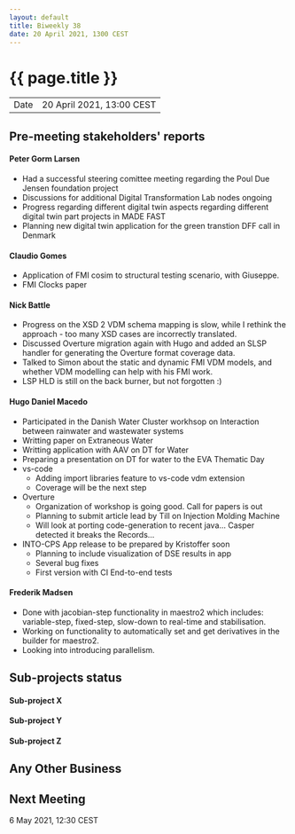```yaml
---
layout: default
title: Biweekly 38
date: 20 April 2021, 1300 CEST
---
```


<script src="https://code.jquery.com/jquery-1.11.1.min.js">
</script>
<script src="/javascripts/edit.js"></script>
<script>setEditButonNm();</script>

# {{ page.title }}

|||
|---|---|
| Date | 20 April 2021, 13:00 CEST |


## Pre-meeting stakeholders' reports

<!-- Please keep in mind that the minutes are publicly available.-->

#### Peter Gorm Larsen
* Had a successful steering comittee meeting regarding the Poul Due Jensen foundation project
* Discussions for additional Digital Transformation Lab nodes ongoing
* Progress regarding different digital twin aspects regarding different digital twin part projects in MADE FAST
* Planning new digital twin application for the green transtion DFF call in Denmark

#### Claudio Gomes
* Application of FMI cosim to structural testing scenario, with Giuseppe.
* FMI Clocks paper

#### Nick Battle
* Progress on the XSD 2 VDM schema mapping is slow, while I rethink the approach - too many XSD cases are incorrectly translated.
* Discussed Overture migration again with Hugo and added an SLSP handler for generating the Overture format coverage data.
* Talked to Simon about the static and dynamic FMI VDM models, and whether VDM modelling can help with his FMI work.
* LSP HLD is still on the back burner, but not forgotten :)

#### Hugo Daniel Macedo
* Participated in the Danish Water Cluster workhsop on Interaction between rainwater and wastewater systems 
* Writting paper on Extraneous Water 
* Writting application with AAV on DT for Water
* Preparing a presentation on DT for water to the EVA Thematic Day
* vs-code 
  * Adding import libraries feature to vs-code vdm extension
  * Coverage will be the next step   
* Overture
  * Organization of workshop is going good. Call for papers is out
  * Planning to submit article lead by Till on Injection Molding Machine
  * Will look at porting code-generation to recent java... Casper detected it breaks the Records...   
* INTO-CPS App release to be prepared by Kristoffer soon
  * Planning to include visualization of DSE results in app
  * Several bug fixes
  * First version with CI End-to-end tests   

#### Frederik Madsen
* Done with jacobian-step functionality in maestro2 which includes: variable-step, fixed-step, slow-down to real-time and stabilisation.
* Working on functionality to automatically set and get derivatives in the builder for maestro2.
* Looking into introducing parallelism.

## Sub-projects status


#### Sub-project X

#### Sub-project Y

#### Sub-project Z

##  Any Other Business

Next Meeting
------------

6 May 2021, 12:30 CEST


<div id="edit_page_div"></div>

